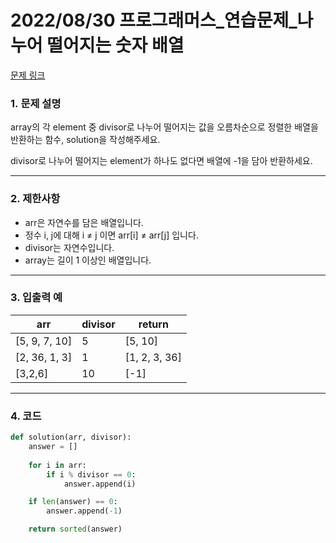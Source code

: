 # 2022/08/30 프로그래머스_연습문제_나누어 떨어지는 숫자 배열

[문제 링크](https://school.programmers.co.kr/learn/courses/30/lessons/12910)

### **1. 문제 설명**

array의 각 element 중 divisor로 나누어 떨어지는 값을 오름차순으로 정렬한 배열을 반환하는 함수, solution을 작성해주세요.

divisor로 나누어 떨어지는 element가 하나도 없다면 배열에 -1을 담아 반환하세요.

---

### **2. 제한사항**

- arr은 자연수를 담은 배열입니다.
- 정수 i, j에 대해 i ≠ j 이면 arr[i] ≠ arr[j] 입니다.
- divisor는 자연수입니다.
- array는 길이 1 이상인 배열입니다.

---

### **3. 입출력 예**

| arr | divisor | return |
| --- | --- | --- |
| [5, 9, 7, 10] | 5 | [5, 10] |
| [2, 36, 1, 3] | 1 | [1, 2, 3, 36] |
| [3,2,6] | 10 | [-1] |

---

### 4. 코드

```python
def solution(arr, divisor):
    answer = []
    
    for i in arr:
        if i % divisor == 0:
            answer.append(i)

    if len(answer) == 0:
        answer.append(-1)

    return sorted(answer)
```